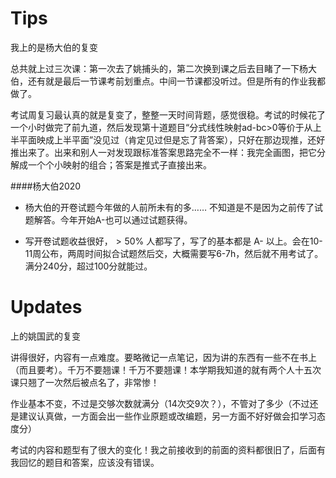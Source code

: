 # Tips

我上的是杨大伯的复变

总共就上过三次课：第一次去了姚捕头的，第二次换到课之后去目睹了一下杨大伯，还有就是最后一节课考前划重点。中间一节课都没听过。但是所有的作业我都做了。

考试周复习最认真的就是复变了，整整一天时间背题，感觉很稳。考试的时候花了一个小时做完了前九道，然后发现第十道题目“分式线性映射ad-bc>0等价于从上半平面映成上半平面”没见过（肯定见过但是忘了背答案），只好在那边现推，还好推出来了。出来和别人一对发现跟标准答案思路完全不一样：我完全画图，把它分解成一个个小映射的组合；答案是推式子直接出来。

####杨大伯2020

- 杨大伯的开卷试题今年做的人前所未有的多…… 不知道是不是因为之前传了试题解答。今年开始A-也可以通过试题获得。

- 写开卷试题收益很好，$> 50\%$ 人都写了，写了的基本都是 A- 以上。会在10-11周公布，两周时间拟合试题然后交，大概需要写6-7h，然后就不用考试了。满分240分，超过100分就能过。

# Updates

上的姚国武的复变

讲得很好，内容有一点难度。要略微记一点笔记，因为讲的东西有一些不在书上（而且要考）。千万不要翘课！千万不要翘课！本学期我知道的就有两个人十五次课只翘了一次然后被点名了，非常惨！

作业基本不变，不过是交够次数就满分（14次交9次？），不管对了多少（不过还是建议认真做，一方面会出一些作业原题或改编题，另一方面不好好做会扣学习态度分）

考试的内容和题型有了很大的变化！我之前接收到的前面的资料都很旧了，后面有我回忆的题目和答案，应该没有错误。
